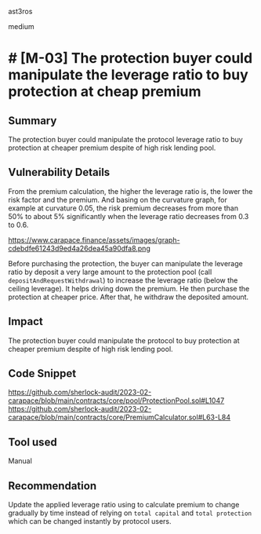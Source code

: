 ast3ros

medium

# # [M-03] The protection buyer could manipulate the leverage ratio to buy protection at cheap premium

## Summary

The protection buyer could manipulate the protocol leverage ratio to buy protection at cheaper premium despite of high risk lending pool.

## Vulnerability Details

From the premium calculation, the higher the leverage ratio is, the lower the risk factor and the premium. And basing on the curvature graph, for example at curvature 0.05, the risk premium decreases from more than 50% to about 5% significantly when the leverage ratio decreases from 0.3 to 0.6.

https://www.carapace.finance/assets/images/graph-cdebdfe61243d9ed4a26dea45a90dfa8.png

Before purchasing the protection, the buyer can manipulate the leverage ratio by deposit a very large amount to the protection pool (call `depositAndRequestWithdrawal`) to increase the leverage ratio (below the ceiling leverage). It helps driving down the premium. He then purchase the protection at cheaper price. After that, he withdraw the deposited amount.

## Impact

The protection buyer could manipulate the protocol to buy protection at cheaper premium despite of high risk lending pool.

## Code Snippet

https://github.com/sherlock-audit/2023-02-carapace/blob/main/contracts/core/pool/ProtectionPool.sol#L1047
https://github.com/sherlock-audit/2023-02-carapace/blob/main/contracts/core/PremiumCalculator.sol#L63-L84

## Tool used

Manual

## Recommendation

Update the applied leverage ratio using to calculate premium to change gradually by time instead of relying on `total capital` and `total protection` which can be changed instantly by protocol users.